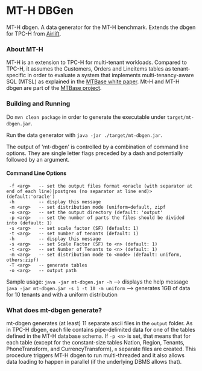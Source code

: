 # MT-H DBGen
MT-H dbgen. A data generator for the MT-H benchmark. Extends the dbgen for
TPC-H from [Airlift](https://github.com/airlift/tpch).

### About MT-H
MT-H is an extension to TPC-H for multi-tenant workloads. Compared to TPC-H, it
assumes the Customers, Orders and Lineitems tables as tenant-specific in order
to evaluate a system that implements multi-tenancy-aware SQL (MTSL) as
explained in the [MTBase white
paper](https://github.com/mtbase/overview/blob/master/extended.pdf). Mt-H  and
MT-H dbgen are part of the [MTBase
project](https://github.com/mtbase/overview).

### Building and Running

Do `mvn clean package` in order to generate the executable under
`target/mt-dbgen.jar`.

Run the data generator with `java -jar ./target/mt-dbgen.jar`.

The output of 'mt-dbgen' is controlled by a combination of command line
options. They are single letter flags preceded by a dash and potentially
followed by an argument.

#### Command Line Options
```
 -f <arg>   -- set the output files format <oracle (with separator at end of each line)|postgres (no separator at line end)> (default:'oracle')
 -h         -- display this message
 -m <arg>   -- set distribution mode (uniform=default, zipf
 -o <arg>   -- set the output directory (default: 'output'
 -p <arg>   -- set the number of parts the files should be divided into (default: 1)
 -s <arg>   -- set scale factor (SF) (default: 1)
 -t <arg>   -- set number of tenants (default: 1)
 -h         -- display this message
 -s <arg>   -- set Scale Factor (SF) to <n> (default: 1)
 -t <arg>   -- set Number of Tenants to <n> (default: 1)
 -m <arg>   -- set distribution mode to <mode> (default: uniform, others:zipf)
 -T <arg>   -- generate tables
 -o <arg>   -- output path
```
 Sample usage:
 `java -jar mt-dbgen.jar -h` --> displays the help message
 `java -jar mt-dbgen.jar -s 1 -t 10 -m uniform` --> generates 1GB of data for 10 tenants and with a uniform distribution

### What does mt-dbgen generate?
mt-dbgen generates (at least) 11 separate ascii files in the `output` folder.
As in TPC-H dbgen, each file contains pipe-delimited data for one of the tables
defined in the MT-H database schema. If `-p <n>` is set, that means that for
each table (except for the constant-size tables Nation, Region, Tenants,
PhoneTransform, and CurrencyTransform), `n` separate files are created. This
procedure triggers MT-H dbgen to run multi-threaded and it also allows data
loading to happen in parallel (if the underlying DBMS allows that).
